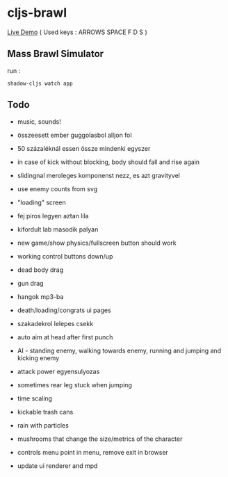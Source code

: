 # cljs-brawl

[Live Demo](https://milgra.github.io/cljs-brawl/index.html) ( Used keys : ARROWS SPACE F D S )

## Mass Brawl Simulator

run :

```shadow-cljs watch app```

## Todo


* music, sounds!
* összeesett ember guggolasbol alljon fol
* 50 százaléknál essen össze mindenki egyszer
* in case of kick without blocking, body should fall and rise again
* slidingnal meroleges komponenst nezz, es azt gravityvel

* use enemy counts from svg
* "loading" screen
* fej piros legyen aztan lila
* kifordult lab masodik palyan
* new game/show physics/fullscreen button should work
* working control buttons down/up
* dead body drag
* gun drag
* hangok mp3-ba
* death/loading/congrats ui pages
* szakadekrol lelepes csekk
* auto aim at head after first punch
* AI - standing enemy, walking towards enemy, running and jumping and kicking enemy
* attack power egyensulyozas
* sometimes rear leg stuck when jumping
* time scaling
* kickable trash cans
* rain with particles
* mushrooms that change the size/metrics of the character
* controls menu point in menu, remove exit in browser
* update ui renderer and mpd